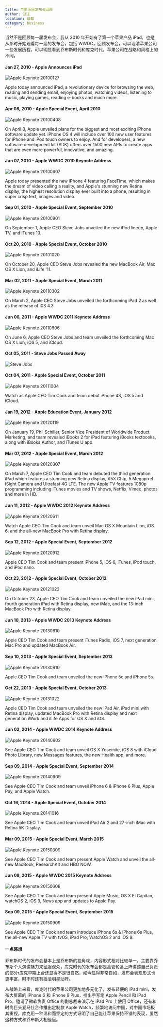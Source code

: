 ```yaml
---
title: 苹果历届发布会回顾
author: 但江
location: 成都 
category: business
---
```


当然不是回顾每一届发布会，我从 2010 年开始有了第一个苹果产品 iPad，也是从那时开始观看每一届的发布会，包括 WWDC，回顾发布会，可以理清苹果公司一些发展历程，可以明显看到乔布斯时代和库克时代，苹果公司在战略和风格上的不同。

#### Jan 27, 2010 - Apple Announces iPad 

![Apple Keynote 20100127](/images/apple-keynote-20100127.jpg)

Apple today announced iPad, a revolutionary device for browsing the web, reading and sending email, enjoying photos, watching videos, listening to music, playing games, reading e-books and much more.

#### Apr 08, 2010 - Apple Special Event, April 2010

![Apple Keynote 20100408](/images/apple-keynote-20100408.jpg)

On April 8, Apple unveiled plans for the biggest and most exciting iPhone software update yet. iPhone OS 4 will include over 100 new user features for iPhone and iPod touch owners to enjoy. And for developers, a new software development kit (SDK) offers over 1500 new APIs to create apps that are even more powerful, innovative, and amazing.

#### Jun 07, 2010 - Apple WWDC 2010 Keynote Address

![Apple Keynote 20100607](/images/apple-keynote-20100607.jpg)

Apple today presented the new iPhone 4 featuring FaceTime, which makes the dream of video calling a reality, and Apple's stunning new Retina display, the highest resolution display ever built into a phone, resulting in super crisp text, images and video.

#### Sep 01, 2010 - Apple Special Event, September 2010

![Apple Keynote 20100901](/images/apple-keynote-20100901.jpg)

On September 1, Apple CEO Steve Jobs unveiled the new iPod lineup, Apple TV, and iTunes 10.

#### Oct 20, 2010 - Apple Special Event, October 2010

![Apple Keynote 20101020](/images/apple-keynote-20101020.jpg)

On October 20, Apple CEO Steve Jobs revealed the new MacBook Air, Mac OS X Lion, and iLife '11.

#### Mar 02, 2011 - Apple Special Event, March 2011

![Apple Keynote 20110302](/images/apple-keynote-20110302.jpg)

On March 2, Apple CEO Steve Jobs unveiled the forthcoming iPad 2 as well as the release of i0S 4.3.

#### Jun 06, 2011 - Apple WWDC 2011 Keynote Address

![Apple Keynote 20110606](/images/apple-keynote-20110606.jpg)

On June 6, Apple CEO Steve Jobs and team unveiled the forthcoming Mac OS X Lion, iOS 5, and iCloud.

#### Oct 05, 2011 - Steve Jobs Passed Away

![Steve Jobs](/images/steve-jobs.jpg)

#### Oct 04, 2011 - Apple Special Event, October 2011

![Apple Keynote 20111004](/images/apple-keynote-20111004.jpg)

Watch as Apple CEO Tim Cook and team debut iPhone 4S, iOS 5 and iCloud.

#### Jan 19, 2012 - Apple Education Event, January 2012

![Apple Keynote 20120119](/images/apple-keynote-20120119.jpg)

On January 19, Phil Schiller, Senior Vice President of Worldwide Product Marketing, and team revealed iBooks 2 for iPad featuring iBooks textbooks, along with iBooks Author, and iTunes U app.

#### Mar 07, 2012 - Apple Special Event, March 2012

![Apple Keynote 20120307](/images/apple-keynote-20120307.jpg)

On March 7, Apple CEO Tim Cook and team debuted the third generation iPad which features a stunning new Retina display, A5X Chip, 5 Megapixel iSight Camera and Ultrafast 4G LTE. The new Apple TV features 1080p programming including iTunes movies and TV shows, Netflix, Vimeo, photos and more in HD.

#### Jun 11, 2012 - Apple WWDC 2012 Keynote Address

![Apple Keynote 20120611](/images/apple-keynote-20120611.jpg)

Watch Apple CEO Tim Cook and team unveil Mac OS X Mountain Lion, iOS 6, and the all-new MacBook Pro with Retina display.

#### Sep 12, 2012 - Apple Special Event, September 2012

![Apple Keynote 20120912](/images/apple-keynote-20120912.jpg)

Apple CEO Tim Cook and team present iPhone 5, iOS 6, iTunes, iPod touch, and iPod nano.

#### Oct 23, 2012 - Apple Special Event, October 2012

![Apple Keynote 20121023](/images/apple-keynote-20121023.jpg)

On October 23, Apple CEO Tim Cook and team unveiled the new iPad mini, fourth generation iPad with Retina display, new iMac, and the 13-inch MacBook Pro with Retina display.

#### Jun 10, 2013 - Apple WWDC 2013 Keynote Address

![Apple Keynote 20130610](/images/apple-keynote-20130610.jpg)

Apple CEO Tim Cook and team present iTunes Radio, iOS 7, next generation Mac Pro and updated MacBook Air.

#### Sep 10, 2013 - Apple Special Event, September 2013

![Apple Keynote 20130910](/images/apple-keynote-20130910.jpg)

Apple CEO Tim Cook and team unveiled the new iPhone 5c and iPhone 5s.

#### Oct 22, 2013 - Apple Special Event, October 2013

![Apple Keynote 20131022](/images/apple-keynote-20131022.jpg)

Apple CEO Tim Cook and team unveiled the new iPad Air, iPad mini with Retina display, updated MacBook Pro with Retina display and next generation iWork and iLife Apps for OS X and iOS.

#### Jun 02, 2014 - Apple WWDC 2014 Keynote Address

![Apple Keynote 20140602](/images/apple-keynote-20140602.jpg)

See Apple CEO Tim Cook and team unveil OS X Yosemite, iOS 8 with iCloud Photo Library, new Messages features, the new Health app, and more.

#### Sep 09, 2014 - Apple Special Event, September 2014

![Apple Keynote 20140909](/images/apple-keynote-20140909.jpg)

See Apple CEO Tim Cook and team unveil iPhone 6 & iPhone 6 Plus, Apple Pay, and Apple Watch.

#### Oct 16, 2014 - Apple Special Event, October 2014

![Apple Keynote 20141016](/images/apple-keynote-20141016.jpg)

See Apple CEO Tim Cook and team unveil iPad Air 2 and 27-inch iMac with Retina 5K Display.

#### Mar 09, 2015 - Apple Special Event, March 2015

![Apple Keynote 20150309](/images/apple-keynote-20150309.jpg)

See Apple CEO Tim Cook and team present Apple Watch and unveil the all-new MacBook, ResearchKit and HBO NOW.

#### Jun 08, 2015 - Apple WWDC 2015 Keynote Address

![Apple Keynote 20150608](/images/apple-keynote-20150608.jpg)

See Apple CEO Tim Cook and team present Apple Music, OS X El Capitan, watchOS 2, iOS 9, News app and updates to Apple Pay.

#### Sep 09, 2015 - Apple Special Event, September 2015

![Apple Keynote 20150909](/images/apple-keynote-20150909.jpg)

See Apple CEO Tim Cook and team introduce iPhone 6s & iPhone 6s Plus, the all-new Apple TV with tvOS, iPad Pro, WatchOS 2 and iOS 9.

#### 一点感想

乔布斯时代的发布会基本上是乔布斯的独角戏，内容形式相对比较单一，主要靠乔布斯个人演讲魅力来征服观众，库克时代的发布会都是高管轮番上阵讲述自己负责的部分r库克早期上台还显得不是很自然，如今显得非常自如，发布会表现形式也更丰富，时不时还有摇滚明星助阵。

从战略上来看，库克时代的苹果公司更加地多元化了，发布轻便的 iPad mini，发布大屏幕的 iPhone 6 和 iPhone 6 Plus，推出手写笔 Apple Pencil 和 iPad Pro，邀请了微软负责 Office 的副总裁来演示在 iPad Pro 上使用 Office，还有和时尚巨头爱马仕合作推出定制款 Apple Watch，频繁地访问中国，对中国市场极其重视，库克用一种温和而坚定的方式证明了自己能让苹果保持不错的表现，虽然这种方式和乔布斯大相径庭。
